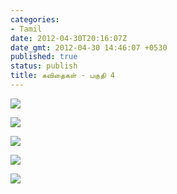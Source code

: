```yaml
---
categories:
- Tamil
date: 2012-04-30T20:16:07Z
date_gmt: 2012-04-30 14:46:07 +0530
published: true
status: publish
title: கவிதைகள் - பகுதி 4
---
```


<p><a href="/uploads/13.jpg"><img src="/uploads/13.jpg"></a></p>
<p><a href="/uploads/14.jpg"><img src="/uploads/14.jpg"></a></p>
<p><a href="/uploads/15.jpg"><img src="/uploads/15.jpg"></a></p>
<p><a href="/uploads/16.jpg"><img src="/uploads/16.jpg"></a></p>
<p><a href="/uploads/17.jpg"><img src="/uploads/17.jpg"></a></p>
